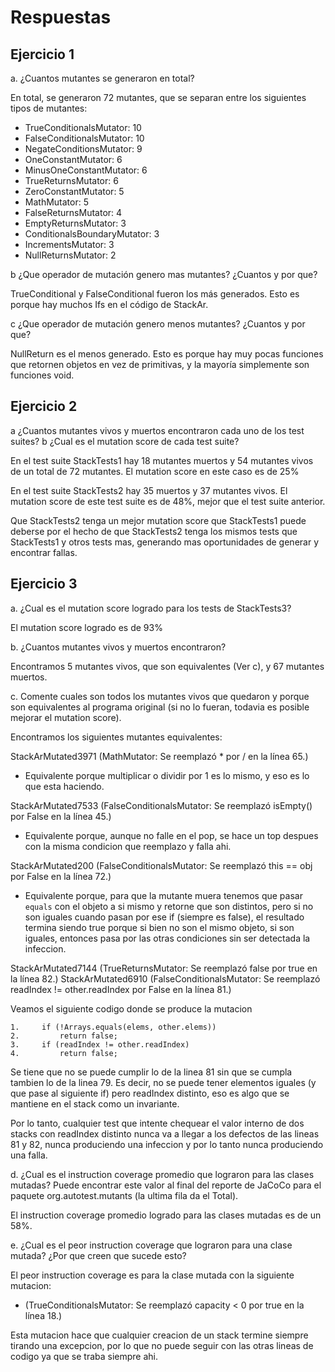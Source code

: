 # Respuestas

## Ejercicio 1

a. ¿Cuantos mutantes se generaron en total?

En total, se generaron 72 mutantes, que se separan entre los siguientes tipos de mutantes: 
- TrueConditionalsMutator: 10
- FalseConditionalsMutator: 10
- NegateConditionsMutator: 9
- OneConstantMutator: 6
- MinusOneConstantMutator: 6
- TrueReturnsMutator: 6
- ZeroConstantMutator: 5
- MathMutator: 5
- FalseReturnsMutator: 4
- EmptyReturnsMutator: 3
- ConditionalsBoundaryMutator: 3
- IncrementsMutator: 3
- NullReturnsMutator: 2

b ¿Que operador de mutación genero mas mutantes? ¿Cuantos y por que?

TrueConditional y FalseConditional fueron los más generados. Esto es porque hay muchos Ifs en el código de StackAr.


c ¿Que operador de mutación genero menos mutantes? ¿Cuantos y por que?

NullReturn es el menos generado. Esto es porque hay muy pocas funciones que retornen objetos en vez de primitivas, y la mayoría simplemente son funciones void.

## Ejercicio 2

a ¿Cuantos mutantes vivos y muertos encontraron cada uno de los test suites?
b ¿Cual es el mutation score de cada test suite?


En el test suite StackTests1 hay 18 mutantes muertos y 54 mutantes vivos de un total de 72 mutantes. El mutation score en este caso es de 25%

En el test suite StackTests2 hay 35 muertos y 37 mutantes vivos. El mutation score de este test suite es de 48%, mejor que el test suite anterior.

Que StackTests2 tenga un mejor mutation score que StackTests1 puede deberse por el hecho de que StackTests2 tenga los mismos tests que StackTests1 y otros tests mas, generando
mas oportunidades de generar y encontrar fallas.

## Ejercicio 3
a. ¿Cual es el mutation score logrado para los tests de StackTests3?

El mutation score logrado es de 93%

b. ¿Cuantos mutantes vivos y muertos encontraron?

Encontramos 5 mutantes vivos, que son equivalentes (Ver c), y 67 mutantes muertos.

c. Comente cuales son todos los mutantes vivos que quedaron y porque son equivalentes al programa original (si no lo fueran, todavia es posible mejorar el mutation score).

Encontramos los siguientes mutantes equivalentes:

StackArMutated3971 (MathMutator: Se reemplazó * por / en la línea 65.)
- Equivalente porque multiplicar o dividir por 1 es lo mismo, y eso es lo que esta haciendo.

StackArMutated7533 (FalseConditionalsMutator: Se reemplazó isEmpty() por False en la línea 45.)
- Equivalente porque, aunque no falle en el pop, se hace un top despues con la misma condicion que reemplazo y falla ahi.

StackArMutated200 (FalseConditionalsMutator: Se reemplazó this == obj por False en la línea 72.)
- Equivalente porque, para que la mutante muera tenemos que pasar `equals` con el objeto a si mismo y retorne que son distintos, pero si no son iguales cuando pasan por ese if (siempre es false), el resultado termina siendo true porque si bien no son el mismo objeto, si son iguales, entonces pasa por las otras condiciones sin ser detectada la infeccion.

StackArMutated7144 (TrueReturnsMutator: Se reemplazó false por true en la línea 82.)
StackArMutated6910 (FalseConditionalsMutator: Se reemplazó readIndex != other.readIndex por False en la línea 81.)

Veamos el siguiente codigo donde se produce la mutacion
```
1.     if (!Arrays.equals(elems, other.elems))
2.         return false;
3.     if (readIndex != other.readIndex)
4.         return false;
```

Se tiene que no se puede cumplir lo de la linea 81 sin que se cumpla tambien lo de la linea 79. Es decir, no se puede tener elementos iguales (y que pase al siguiente if) pero readIndex distinto, eso es algo que se mantiene en el stack como un invariante.

Por lo tanto, cualquier test que intente chequear el valor interno de dos stacks con readIndex distinto nunca va a llegar a los defectos de las lineas 81 y 82, nunca produciendo una infeccion y por lo tanto nunca produciendo una falla.

d. ¿Cual es el instruction coverage promedio que lograron para las clases mutadas? Puede encontrar este valor al final del reporte de JaCoCo para el paquete org.autotest.mutants (la ultima fila da el Total).

El instruction coverage promedio logrado para las clases mutadas es de un 58%.

e. ¿Cual es el peor instruction coverage que lograron para una clase mutada? ¿Por que creen que sucede esto?

El peor instruction coverage es para la clase mutada con la siguiente mutacion:
- (TrueConditionalsMutator: Se reemplazó capacity < 0 por true en la línea 18.)

Esta mutacion hace que cualquier creacion de un stack termine siempre tirando una excepcion, por lo que no puede seguir con las otras lineas de codigo ya que se traba siempre ahi.
